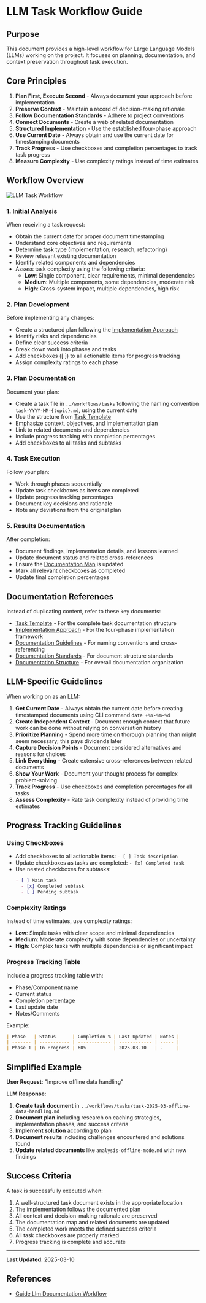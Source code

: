 # LLM Task Workflow Guide

## Purpose

This document provides a high-level workflow for Large Language Models (LLMs) working on the project. It focuses on planning, documentation, and context preservation throughout task execution.

## Core Principles

1. **Plan First, Execute Second** - Always document your approach before implementation
2. **Preserve Context** - Maintain a record of decision-making rationale
3. **Follow Documentation Standards** - Adhere to project conventions
4. **Connect Documents** - Create a web of related documentation
5. **Structured Implementation** - Use the established four-phase approach
6. **Use Current Date** - Always obtain and use the current date for timestamping documents
7. **Track Progress** - Use checkboxes and completion percentages to track task progress
8. **Measure Complexity** - Use complexity ratings instead of time estimates

## Workflow Overview

![LLM Task Workflow](https://mermaid.ink/img/eyJjb2RlIjoiZ3JhcGggVERcbiAgICBBW1JlY2VpdmUgVGFzayBSZXF1ZXN0XSAtLT4gQltBbmFseXplICYgUGxhbl1cbiAgICBCIC0tPiBDW0RvY3VtZW50IFBsYW5dXG4gICAgQyAtLT4gRFtFeGVjdXRlIFRhc2tdXG4gICAgRCAtLT4gRVtEb2N1bWVudCBSZXN1bHRzXVxuICAgIEUgLS0-IEZbVXBkYXRlIFJlbGF0ZWQgRG9jc10iLCJtZXJtYWlkIjp7InRoZW1lIjoiZGVmYXVsdCJ9fQ)

### 1. Initial Analysis

When receiving a task request:

- Obtain the current date for proper document timestamping
- Understand core objectives and requirements
- Determine task type (implementation, research, refactoring)
- Review relevant existing documentation
- Identify related components and dependencies
- Assess task complexity using the following criteria:
  - **Low**: Single component, clear requirements, minimal dependencies
  - **Medium**: Multiple components, some dependencies, moderate risk
  - **High**: Cross-system impact, multiple dependencies, high risk

### 2. Plan Development

Before implementing any changes:

- Create a structured plan following the [Implementation Approach](../methodology/implementation-approach.md)
- Identify risks and dependencies
- Define clear success criteria
- Break down work into phases and tasks
- Add checkboxes ([ ]) to all actionable items for progress tracking
- Assign complexity ratings to each phase

### 3. Plan Documentation

Document your plan:

- Create a task file in `../workflows/tasks` following the naming convention `task-YYYY-MM-{topic}.md`, using the current date
- Use the structure from [Task Template](../templates/task-template.md)
- Emphasize context, objectives, and implementation plan
- Link to related documents and dependencies
- Include progress tracking with completion percentages
- Add checkboxes to all tasks and subtasks

### 4. Task Execution

Follow your plan:

- Work through phases sequentially
- Update task checkboxes as items are completed
- Update progress tracking percentages
- Document key decisions and rationale
- Note any deviations from the original plan

### 5. Results Documentation

After completion:

- Document findings, implementation details, and lessons learned
- Update document status and related cross-references
- Ensure the [Documentation Map](../navigation/documentation-map.md) is updated
- Mark all relevant checkboxes as completed
- Update final completion percentages

## Documentation References

Instead of duplicating content, refer to these key documents:

- [Task Template](../templates/task-template.md) - For the complete task documentation structure
- [Implementation Approach](../methodology/implementation-approach.md) - For the four-phase implementation framework
- [Documentation Guidelines](../methodology/documentation-guidelines.md) - For naming conventions and cross-referencing
- [Documentation Standards](../navigation/documentation-standards.md) - For document structure standards
- [Documentation Structure](../navigation/documentation-structure.md) - For overall documentation organization

## LLM-Specific Guidelines

When working on as an LLM:

1. **Get Current Date** - Always obtain the current date before creating timestamped documents using CLI command `date +%Y-%m-%d`
2. **Create Independent Context** - Document enough context that future work can be done without relying on conversation history
3. **Prioritize Planning** - Spend more time on thorough planning than might seem necessary; this pays dividends later
4. **Capture Decision Points** - Document considered alternatives and reasons for choices
5. **Link Everything** - Create extensive cross-references between related documents
6. **Show Your Work** - Document your thought process for complex problem-solving
7. **Track Progress** - Use checkboxes and completion percentages for all tasks
8. **Assess Complexity** - Rate task complexity instead of providing time estimates

## Progress Tracking Guidelines

### Using Checkboxes

- Add checkboxes to all actionable items: `- [ ] Task description`
- Update checkboxes as tasks are completed: `- [x] Completed task`
- Use nested checkboxes for subtasks:
  ```markdown
  - [ ] Main task
    - [x] Completed subtask
    - [ ] Pending subtask
  ```

### Complexity Ratings

Instead of time estimates, use complexity ratings:

- **Low**: Simple tasks with clear scope and minimal dependencies
- **Medium**: Moderate complexity with some dependencies or uncertainty
- **High**: Complex tasks with multiple dependencies or significant impact

### Progress Tracking Table

Include a progress tracking table with:

- Phase/Component name
- Current status
- Completion percentage
- Last update date
- Notes/Comments

Example:

```markdown
| Phase   | Status      | Completion % | Last Updated | Notes |
| ------- | ----------- | ------------ | ------------ | ----- |
| Phase 1 | In Progress | 60%          | 2025-03-10   | -     |
```

## Simplified Example

**User Request**: "Improve offline data handling"

**LLM Response**:

1. **Create task document** in `../workflows/tasks/task-2025-03-offline-data-handling.md`
2. **Document plan** including research on caching strategies, implementation phases, and success criteria
3. **Implement solution** according to plan
4. **Document results** including challenges encountered and solutions found
5. **Update related documents** like `analysis-offline-mode.md` with new findings

## Success Criteria

A task is successfully executed when:

1. A well-structured task document exists in the appropriate location
2. The implementation follows the documented plan
3. All context and decision-making rationale are preserved
4. The documentation map and related documents are updated
5. The completed work meets the defined success criteria
6. All task checkboxes are properly marked
7. Progress tracking is complete and accurate

---

**Last Updated**: 2025-03-10

## References

- [Guide Llm Documentation Workflow](../guides/guide-llm-documentation-workflow.md)
